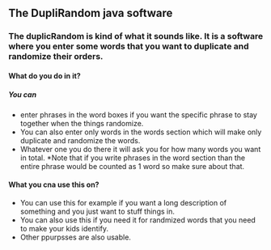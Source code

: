 ## The DupliRandom java software
### The duplicRandom is kind of what it sounds like. It is a software where you enter some words that you want to duplicate and randomize their orders.
#### What do you do in it?
##### You can  
- enter phrases in the word boxes if you want the specific phrase to stay together when the things randomize.
- You can also enter only words in the words section which will make only duplicate and randomize the words.
- Whatever one you do there it will ask you for how many words you want in total. *Note that if you write phrases in the word section than the entire phrase would be counted as 1 word so make sure about that.
#### What you cna use this on?
- You can use this for example if you want a long description of something and you just want to stuff things in. 
- You can also use this if you need it for randmized words that you need to make your kids identify.
- Other ppurpsses are also usable.
